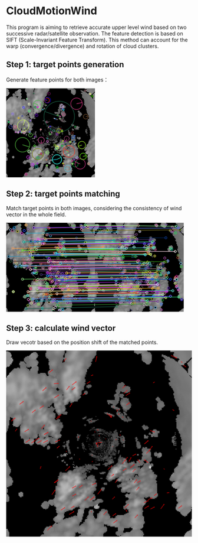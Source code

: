 # CloudMotionWind

This program is aiming to retrieve accurate upper level wind based on two successive radar/satellite observation. 
The feature detection is based on SIFT (Scale-Invariant Feature Transform). This method can account for the warp (convergence/divergence) 
and rotation of cloud clusters.

## Step 1: target points generation

Generate feature points for both images：

![featpnt](https://github.com/wangminzheng/CloudMotionWind/blob/master/results/img_keyp.png)

## Step 2: target points matching

Match target points in both images, considering the consistency of wind vector in the whole field.

![featpnt](https://github.com/wangminzheng/CloudMotionWind/blob/master/results/matched_right.png)

## Step 3: calculate wind vector 

Draw vecotr based on the position shift of the matched points.

![featpnt](https://github.com/wangminzheng/CloudMotionWind/blob/master/results/speed_arrow.png)

